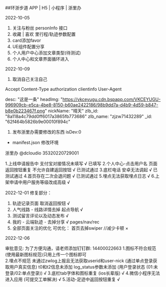 ##环浙步道  APP | H5 | 小程序 | 浙里办

2022-10-05
1. 关注与粉丝  personInfo 接口
2. 收藏 | 喜欢 里行程/轨迹参数配置
3. card添加favor
4. UE组件配置分享
5. 个人用户中心添加文章类型(待测试)
6. 个人中心和文章界面循环进入

2022-10-09
1. 取消自己关注自己


Accept
Content-Type
authorization
clientinfo
User-Agent


desc: "这是一条"
headImg: "https://vkceyugu.cdn.bspapp.com/VKCEYUGU-996909cb-e5ca-4be8-8150-b60ae2422186/98b9dd7a-d4b9-4d59-b847-b8e0b223467f.png"
nickName: "晴天"
zlb_id: "8a118a4c79dd0ff6017a3865fb773686"
zlb_name: "zjzw71432289"
_id: "62f464b5826b9e00010f894c"


1. 发布浙里办需要修改的东西
isDev:0
<!-- - 请求 取消header isTestUrl:"1" -->
<!-- - 单点登录修改回调地址 -->
- manifest.json 修改环境
<!-- - index.html 查看js引入 -->

浙里办 @dcloudio  35320220729001


1.上线申请报告中 支付宝对接情况未填写   √  已填写
2.个人中心-点击用户名 页面返回按钮重复 不允许自建返回按钮   √  已测试通过
3.底栏电话 安卓无法调起  √ 已测试通过
4.首页存在二次会退问题 √ 已测试通过
5.埋点无法获取埋点日志  √
6.上架申请中用户服务等级改成高级  √


2022-12-01
修复部分：
1. 轨迹记录页面 取消返回按钮     √
2. 人气线路 - 线路详情去掉 起点导航  √
3. 测试留言评论以及动态发布  √
4. 我的 - 云端轨迹 - 去掉分享  √  pages/nav/rec
5. 全部页面关注的优化
可优化：
首页去掉swiper //减少卡顿  ×


2022-12-06

审批意见: 为了方便沟通，请老师添加钉钉群: 14400022663 
1.图标不符合规范 (使用最新图标规范)只用上传一个图标即可   
2.埋点不规范 未通过zwlog上报且无法获取userid和user-nick (通过单点登录获取用户真实信息) t0和t2信息未添加 log_status参数未添加 (用户登录状态 (01:未登录/02:单点登录))   √
3.底栏tab字体和图标重复 (ios长辈版)  √
4.微信小程序无法进入应用 (可提交工单解决)  √
5.活动-足迹中返回按钮重复  √

